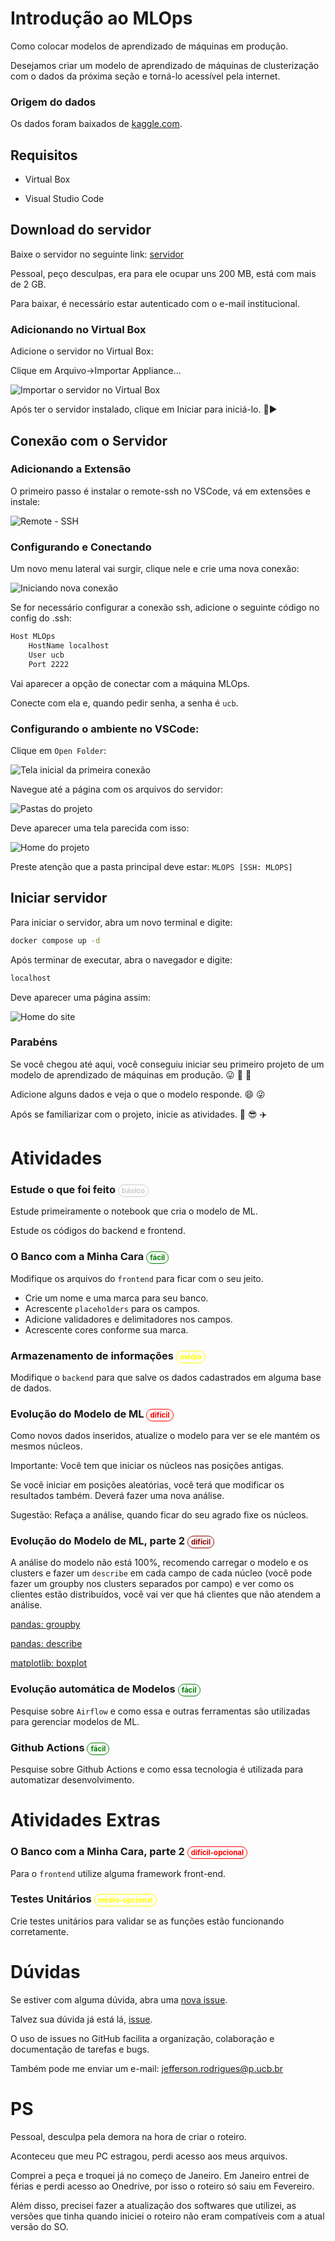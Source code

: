 # Introdução ao MLOps

Como colocar modelos de aprendizado de máquinas em produção.

Desejamos criar um modelo de aprendizado de máquinas de clusterização com o dados da próxima seção e torná-lo acessível pela internet.

### Origem do dados

Os dados foram baixados de [kaggle.com](https://www.kaggle.com/datasets/arjunbhasin2013/ccdata).

## Requisitos

* Virtual Box

* Visual Studio Code

## Download do servidor

Baixe o servidor no seguinte link: [servidor](https://ubecedu-my.sharepoint.com/:u:/g/personal/jefferson_rodrigues_p_ucb_br/EQtRlEAv2b5NtL26dVecqg4BmCrCMjHBDLazd7_YTazwEw?e=kYqhTw)

Pessoal, peço desculpas, era para ele ocupar uns 200 MB, está com mais de 2 GB.

Para baixar, é necessário estar autenticado com o e-mail institucional.

### Adicionando no Virtual Box

Adicione o servidor no Virtual Box:

Clique em Arquivo->Importar Appliance...

<img src="img/Importar_VB.png" alt="Importar o servidor no Virtual Box" style="max-width:50%; heigth:auto; center"  />

Após ter o servidor instalado, clique em Iniciar para iniciá-lo. :green_heart::arrow_forward:

## Conexão com o Servidor


### Adicionando a Extensão
O primeiro passo é instalar o remote-ssh no VSCode, vá em extensões e instale:

<img src="img/remote-ssh.png" alt="Remote - SSH" style="max-width:80%; heigth:auto; center"  />

### Configurando e Conectando
Um novo menu lateral vai surgir, clique nele e crie uma nova conexão:

<img src="img/remote1.png" alt="Iniciando nova conexão" style="max-width:80%; heigth:auto; center"  />

Se for necessário configurar a conexão ssh, adicione o seguinte código no config do .ssh:

```cmd
Host MLOps
	HostName localhost
	User ucb
	Port 2222
```

Vai aparecer a opção de conectar com a máquina MLOps.

Conecte com ela e, quando pedir senha, a senha é `ucb`.

### Configurando o ambiente no VSCode:

Clique em `Open Folder`:

<img src="img/remote2.png" alt="Tela inicial da primeira conexão" style="max-width:80%; heigth:auto; center"  />

Navegue até a página com os arquivos do servidor:

<img src="img/remote3.png" alt="Pastas do projeto" style="max-width:80%; heigth:auto; center"  />

Deve aparecer uma tela parecida com isso:

<img src="img/tela_projeto.png" alt="Home do projeto" style="max-width:80%; heigth:auto; center"  />

Preste atenção que a pasta principal deve estar: `MLOPS [SSH: MLOPS]`

## Iniciar servidor

Para iniciar o servidor, abra um novo terminal e digite:

```cmd
docker compose up -d
```

Após terminar de executar, abra o navegador e digite:

```cmd
localhost
```

Deve aparecer uma página assim:

<img src="img/site.png" alt="Home do site" style="max-width:80%; heigth:auto; center"  />

### Parabéns

Se você chegou até aqui, você conseguiu iniciar seu primeiro projeto de um modelo de aprendizado de máquinas em produção. :stuck_out_tongue: :tada: :confetti_ball:

Adicione alguns dados e veja o que o modelo responde. :smile: :stuck_out_tongue_winking_eye:

Após se familiarizar com o projeto, inicie as atividades. :muscle: :sunglasses: :airplane:

# Atividades

### Estude o que foi feito <span style="color: #CCC; border-radius: 10px; padding: 2px 5px;font-size:0.7em;border: 1px solid #CCC">básico</span>

Estude primeiramente o notebook que cria o modelo de ML.

Estude os códigos do backend e frontend.

### O Banco com a Minha Cara <span style="color: green; border-radius: 10px; padding: 2px 5px;font-size:0.7em;border: 1px solid green">fácil</span>

Modifique os arquivos do `frontend` para ficar com o seu jeito.

* Crie um nome e uma marca para seu banco.
* Acrescente `placeholders` para os campos.
* Adicione validadores e delimitadores nos campos.
* Acrescente cores conforme sua marca.

### Armazenamento de informações <span style="color: yellow; border-radius: 10px; padding: 2px 5px;font-size:0.7em;border: 1px solid yellow">médio</span>

Modifique o `backend` para que salve os dados cadastrados em alguma base de dados.

### Evolução do Modelo de ML <span style="color: red; border-radius: 10px; padding: 2px 5px;font-size:0.7em;border: 1px solid red">difícil</span>

Como novos dados inseridos, atualize o modelo para ver se ele mantém os mesmos núcleos.

Importante: Você tem que iniciar os núcleos nas posições antigas.

Se você iniciar em posições aleatórias, você terá que modificar os resultados também. Deverá fazer uma nova análise.

Sugestão: Refaça a análise, quando ficar do seu agrado fixe os núcleos.

### Evolução do Modelo de ML, parte 2 <span style="color: darkred; border-radius: 10px; padding: 2px 5px;font-size:0.7em;border: 1px solid darkred">difícil</span>

A análise do modelo não está 100%, recomendo carregar o modelo e os clusters e fazer um `describe` em cada campo de cada núcleo (você pode fazer um groupby nos clusters separados por campo) e ver como os clientes estão distribuídos, você vai ver que há clientes que não atendem a análise.

[pandas: groupby](https://pandas.pydata.org/docs/reference/api/pandas.DataFrame.groupby.html)

[pandas: describe](https://pandas.pydata.org/docs/reference/api/pandas.DataFrame.describe.html)

[matplotlib: boxplot](https://matplotlib.org/stable/plot_types/stats/boxplot_plot.html#sphx-glr-plot-types-stats-boxplot-plot-py)

### Evolução automática de Modelos <span style="color: green; border-radius: 10px; padding: 2px 5px;font-size:0.7em;border: 1px solid green">fácil</span>

Pesquise sobre `Airflow` e como essa e outras ferramentas são utilizadas para gerenciar modelos de ML.

### Github Actions <span style="color: green; border-radius: 10px; padding: 2px 5px;font-size:0.7em;border: 1px solid green">fácil</span>

Pesquise sobre Github Actions e como essa tecnologia é utilizada para automatizar desenvolvimento.

# Atividades Extras

### O Banco com a Minha Cara, parte 2 <span style="color: red; border-radius: 10px; padding: 2px 5px;font-size:0.7em;border: 1px solid red">difícil-opcional</span>

Para o `frontend` utilize alguma framework front-end.

### Testes Unitários <span style="color: yellow; border-radius: 10px; padding: 2px 5px;font-size:0.7em;border: 1px solid yellow">médio-opcional</span>

Crie testes unitários para validar se as funções estão funcionando corretamente.

# Dúvidas

Se estiver com alguma dúvida, abra uma [nova issue](https://github.com/jefferson-rodrigues-ucb/oficina-mlops/issues/new?template=Blank+issue).

Talvez sua dúvida já está lá, [issue](https://github.com/jefferson-rodrigues-ucb/oficina-mlops/issues).

O uso de issues no GitHub facilita a organização, colaboração e documentação
de tarefas e bugs.

Também pode me enviar um e-mail: jefferson.rodrigues@p.ucb.br

# PS

Pessoal, desculpa pela demora na hora de criar o roteiro.

Aconteceu que meu PC estragou, perdi acesso aos meus arquivos.

Comprei a peça e troquei já no começo de Janeiro. Em Janeiro entrei de férias e perdi acesso ao Onedrive, por isso o roteiro só saiu em Fevereiro.

Além disso, precisei fazer a atualização dos softwares que utilizei, as versões que tinha quando iniciei o roteiro não eram compatíveis com a atual versão do SO.
